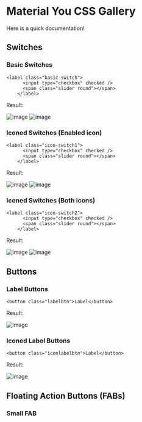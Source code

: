 # Material You CSS Gallery
Here is a quick documentation!

## Switches
### Basic Switches
```
<label class="basic-switch">
      <input type="checkbox" checked />
      <span class="slider round"></span>
    </label>
```
Result:

![image](https://github.com/GuiMar10/Material-You-CSS-Gallery/assets/125166258/1c480066-110b-410a-9183-3ce6b8d18c74)
![image](https://github.com/GuiMar10/Material-You-CSS-Gallery/assets/125166258/8c5521df-4c2d-41e7-8919-cd4727805d6d)




### Iconed Switches (Enabled icon)
```
<label class="icon-switch1">
      <input type="checkbox" checked />
      <span class="slider round"></span>
    </label>
```
Result: 

![image](https://github.com/GuiMar10/Material-You-CSS-Gallery/assets/125166258/7673d4f9-fc7f-431c-9739-654292f71035)
![image](https://github.com/GuiMar10/Material-You-CSS-Gallery/assets/125166258/1ee3ab70-e6a9-4f51-8a9f-c77597d1fb74)




### Iconed Switches (Both icons)
```
<label class="icon-switch2">
      <input type="checkbox" checked />
      <span class="slider round"></span>
    </label>
```
Result: 

![image](https://github.com/GuiMar10/Material-You-CSS-Gallery/assets/125166258/f70a2175-ec20-479a-8a81-416a08ad46fe)
![image](https://github.com/GuiMar10/Material-You-CSS-Gallery/assets/125166258/501a17af-a610-43dd-b76b-436b5eb211fb)

## Buttons
### Label Buttons
```
<button class="labelbtn">Label</button>
```
Result:

![image](https://github.com/GuiMar10/Material-You-CSS-Gallery/assets/125166258/b44b5907-5825-47b7-9b73-71a876e41488)

### Iconed Label Buttons
```
<button class="iconlabelbtn">Label</button>
```
Result:

![image](https://github.com/GuiMar10/Material-You-CSS-Gallery/assets/125166258/e6726371-cf3a-4bc0-a96d-418b3cc0c1d1)

## Floating Action Buttons (FABs)
### Small FAB
